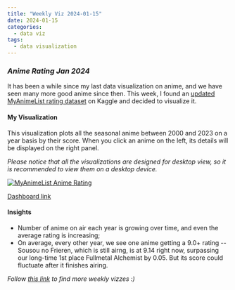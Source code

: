 ```yaml
---
title: "Weekly Viz 2024-01-15"
date: 2024-01-15
categories:
  - data viz
tags:
  - data visualization
---
```


### *Anime Rating Jan 2024*

It has been a while since my last data visualization on anime, and we have seen many more good anime since then. This week, I found an [updated MyAnimeList rating dataset](https://www.kaggle.com/datasets/duongtruongbinh/manga-and-anime-dataset) on Kaggle and decided to visualize it.  

#### My Visualization

This visualization plots all the seasonal anime between 2000 and 2023 on a year basis by their score. When you click an anime on the left, its details will be displayed on the right panel.   

*Please notice that all the visualizations are designed for desktop view, so it is recommended to view them on a desktop device.*  

<div class='tableauPlaceholder' id='viz1705309809437' style='position: relative'>
  <noscript><a href='#'>
    <img alt='MyAnimeList Anime Rating ' src='https:&#47;&#47;public.tableau.com&#47;static&#47;images&#47;20&#47;20240115AnimeRatingJan2024&#47;MyAnimeListAnimeRating&#47;1_rss.png' style='border: none' />
  </a></noscript>
  <object class='tableauViz'  style='display:none;'>
    <param name='host_url' value='https%3A%2F%2Fpublic.tableau.com%2F' />
    <param name='embed_code_version' value='3' />
    <param name='site_root' value='' />
    <param name='name' value='20240115AnimeRatingJan2024&#47;MyAnimeListAnimeRating' />
    <param name='tabs' value='no' />
    <param name='toolbar' value='yes' />
    <param name='static_image' value='https:&#47;&#47;public.tableau.com&#47;static&#47;images&#47;20&#47;20240115AnimeRatingJan2024&#47;MyAnimeListAnimeRating&#47;1.png' />
    <param name='animate_transition' value='yes' />
    <param name='display_static_image' value='yes' />
    <param name='display_spinner' value='yes' />
    <param name='display_overlay' value='yes' />
    <param name='display_count' value='yes' />
    <param name='language' value='en-US' />
    <param name='filter' value='publish=yes' />
  </object></div>             
  <script type='text/javascript'>      
    var divElement = document.getElementById('viz1705309809437');     
    var vizElement = divElement.getElementsByTagName('object')[0];       
    if ( divElement.offsetWidth > 800 ) { vizElement.style.width='800px';vizElement.style.height='627px';} else if ( divElement.offsetWidth > 500 ) { vizElement.style.width='800px';vizElement.style.height='627px';} else { vizElement.style.width='100%';vizElement.style.height='827px';}         
    var scriptElement = document.createElement('script');          
    scriptElement.src = 'https://public.tableau.com/javascripts/api/viz_v1.js';      
    vizElement.parentNode.insertBefore(scriptElement, vizElement);             
  </script>  

[Dashboard link](https://public.tableau.com/views/20240115AnimeRatingJan2024/MyAnimeListAnimeRating?:language=en-US&publish=yes&:display_count=n&:origin=viz_share_link)
  
#### Insights
*  Number of anime on air each year is growing over time, and even the average rating is increasing;
*  On average, every other year, we see one anime getting a 9.0+ rating -- Sousou no Frieren, which is still airng, is at 9.14 right now, surpassing our long-time 1st place Fullmetal Alchemist by 0.05. But its score could fluctuate after it finishes airing.  
    
*Follow [this link](https://yudong-94.github.io/personal-website/project/WeeklyViz2024/) to find more weekly vizzes :)*
